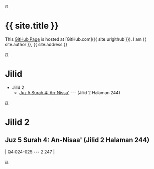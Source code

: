 ---
---

[&#x213C;](#idxXXX)<br id="idx000">
# {{ site.title }}

This [GitHub Page](https://pages.github.com/) is hosted at [GitHub.com]({{ site.urlgithub }}).
I am {{ site.author }}, {{ site.address }}

[&#x213C;](#)<br id="idx002">
# Jilid

* Jilid 2
  * [Juz 5 Surah 4: An-Nissa&#39;](#idx05004) --- (Jilid 2 Halaman 244)

[&#x213C;](#)<br id="idx05004">
# Jilid 2
## Juz 5 Surah 4: An-Nisaa&#39; (Jilid 2 Halaman 244)

| Q4:024-025 --- 2 247 |

[&#x213C;](#)<br id="idxXXX">

